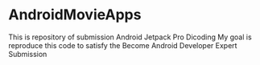 # AndroidMovieApps
This is repository of submission Android Jetpack Pro Dicoding
My goal is reproduce this code to satisfy the Become Android Developer Expert Submission
